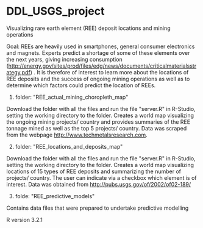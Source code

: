 # DDL_USGS_project
Visualizing rare earth element (REE) deposit locations and mining operations

Goal:
REEs are heavily used in smartphones, general consumer electronics and magnets. Experts predict a shortage of some of these elements over the next years, giving increasing consumption (http://energy.gov/sites/prod/files/edg/news/documents/criticalmaterialsstrategy.pdf) . It is therefore of interest to learn more about the locations of REE deposits and the success of ongoing mining operations as well as to determine which factors could predict the location of REEs.

1) folder: "REE_actual_mining_choropleth_map"

Download the folder with all the files and run the file "server.R" in R-Studio, setting the working directory 
to the folder.
Creates a world map visualizing the ongoing mining projects/ country and provides summaries of the REE tonnage mined as
well as the top 5 projects/ country. Data was scraped from the webpage http://www.techmetalsresearch.com.

2) folder: "REE_locations_and_deposits_map"

Download the folder with all the files and run the file "server.R" in R-Studio, setting the working directory 
to the folder.
Creates a world map visualizing locations of 15 types of REE deposits and summarizing the number of projects/ country. The user can indicate via a checkbox which element is of interest. Data was obtained from http://pubs.usgs.gov/of/2002/of02-189/

3) folde: "REE_predictive_models"

Contains data files that were prepared to undertake predictive modelling


R version 3.2.1


